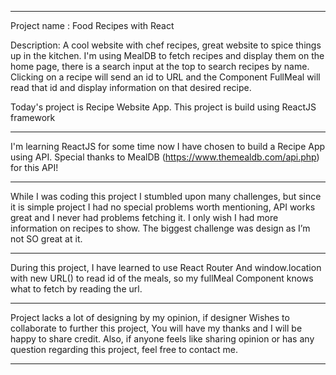 ***************************************
Project name : Food Recipes with React

Description: A cool website with chef recipes, great website
to spice things up in the kitchen. I'm using MealDB to fetch 
recipes and display them on the home page, there is a search 
input at the top to search recipes by name. Clicking on a recipe
will send an id to URL and the Component FullMeal will read that id
and display information on that desired recipe.

Today's project is Recipe Website App.
This project is build using ReactJS framework

***************************************

I'm learning ReactJS for some time now I have
chosen to build a Recipe App using API.
Special thanks to MealDB (https://www.themealdb.com/api.php)
for this API!

***************************************

While I was coding this project I stumbled upon
many challenges, but since it is simple project
I had no special problems worth mentioning, API
works great and I never had problems fetching it.
I only wish I had more information on recipes to show.
The biggest challenge was design as I’m not SO great at it.

***************************************

During this project, I have learned to use React Router
And window.location with new URL() to read id of the meals, so my fullMeal Component knows what to fetch by reading the url.

***************************************

Project lacks a lot of designing by my opinion, if designer
Wishes to collaborate to further this project, You will have my thanks and I will be happy to share credit. Also, if anyone feels like sharing opinion or has any question regarding this project, feel free to contact me. 

***************************************

